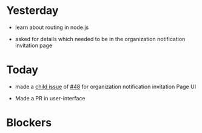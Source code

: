 # Yesterday

- learn about routing in node.js

- asked for details which needed to be in the organization notification invitation page

# Today

- made a [child issue](https://github.com/LockedUp-Coders/nostalgify/issues/66) of [#48](https://github.com/LockedUp-Coders/nostalgify/issues/48) for  organization notification invitation Page UI

- Made a PR in user-interface

# Blockers
